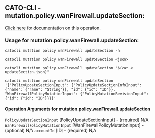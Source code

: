 
## CATO-CLI - mutation.policy.wanFirewall.updateSection:
[Click here](https://api.catonetworks.com/documentation/#mutation-updateSection) for documentation on this operation.

### Usage for mutation.policy.wanFirewall.updateSection:

`catocli mutation policy wanFirewall updateSection -h`

`catocli mutation policy wanFirewall updateSection <json>`

`catocli mutation policy wanFirewall updateSection "$(cat < updateSection.json)"`

`catocli mutation policy wanFirewall updateSection '{"PolicyUpdateSectionInput": {"PolicyUpdateSectionInfoInput": {"name": {"name": "String"}}, "id": {"id": "ID"}}, "WanFirewallPolicyMutationInput": {"PolicyMutationRevisionInput": {"id": {"id": "ID"}}}}'`

#### Operation Arguments for mutation.policy.wanFirewall.updateSection ####
`PolicyUpdateSectionInput` [PolicyUpdateSectionInput] - (required) N/A 
`WanFirewallPolicyMutationInput` [WanFirewallPolicyMutationInput] - (optional) N/A 
`accountId` [ID] - (required) N/A 
